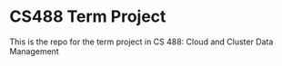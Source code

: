 # CS488 Term Project
This is the repo for the term project in CS 488: Cloud and Cluster Data Management
